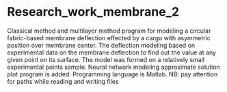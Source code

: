 # Research_work_membrane_2
Classical method and multilayer method program for modeling a circular fabric-based membrane deflection effected by a cargo with asymmetric position over membrane center. 
The deflection modeling based on experimental data on the membrane deflection to find out the value at any given point on its surface. The model was formed on a relatively small experimental points sample. Neural network modeling approximate solution plot program is added. Programming language is Matlab.
NB: pay attention for paths while reading and writing files
